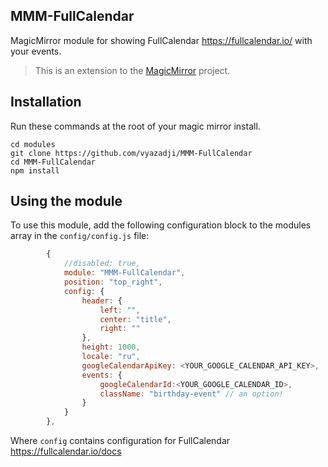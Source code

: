 ## MMM-FullCalendar

MagicMirror module for showing FullCalendar https://fullcalendar.io/ with your events. 
> This is an extension to the [MagicMirror](https://github.com/MichMich/MagicMirror) project. 


## Installation
Run these commands at the root of your magic mirror install.

```shell
cd modules
git clone https://github.com/vyazadji/MMM-FullCalendar
cd MMM-FullCalendar
npm install
```

## Using the module
To use this module, add the following configuration block to the modules array in the `config/config.js` file:
```js
		{
			//disabled: true,
			module: "MMM-FullCalendar",
			position: "top_right",
			config: {
				header: {
					left: "",
					center: "title",
					right: ""
				},
				height: 1000,
				locale: "ru",
				googleCalendarApiKey: <YOUR_GOOGLE_CALENDAR_API_KEY>,
				events: {
					googleCalendarId:<YOUR_GOOGLE_CALENDAR_ID>,
					className: "birthday-event" // an option!
				}
			}
		},

```
Where `config` contains configuration for FullCalendar https://fullcalendar.io/docs
